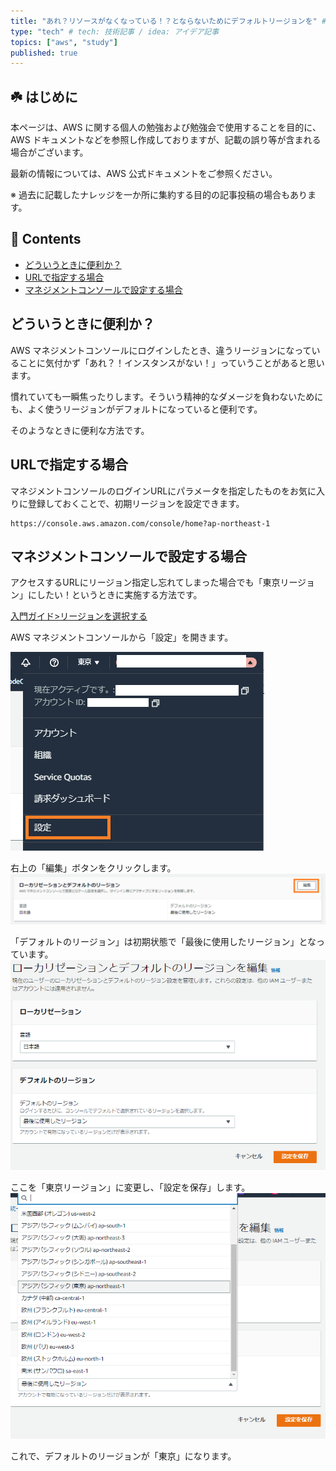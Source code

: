 ```yaml
---
title: "あれ？リソースがなくなっている！？とならないためにデフォルトリージョンを" # 記事のタイトル
type: "tech" # tech: 技術記事 / idea: アイデア記事
topics: ["aws", "study"]
published: true
---
```


<!--# デフォルトリージョンを東京にする<!-- omit in toc -->

## ☘️ はじめに<!-- omit in toc -->

本ページは、AWS に関する個人の勉強および勉強会で使用することを目的に、AWS ドキュメントなどを参照し作成しておりますが、記載の誤り等が含まれる場合がございます。

最新の情報については、AWS 公式ドキュメントをご参照ください。

※ 過去に記載したナレッジを一か所に集約する目的の記事投稿の場合もあります。

## 👀 Contents<!-- omit in toc -->

- [どういうときに便利か？](#どういうときに便利か)
- [URLで指定する場合](#urlで指定する場合)
- [マネジメントコンソールで設定する場合](#マネジメントコンソールで設定する場合)


## どういうときに便利か？

AWS マネジメントコンソールにログインしたとき、違うリージョンになっていることに気付かず「あれ？！インスタンスがない！」っていうことがあると思います。

慣れていても一瞬焦ったりします。そういう精神的なダメージを負わないためにも、よく使うリージョンがデフォルトになっていると便利です。

そのようなときに便利な方法です。

## URLで指定する場合

マネジメントコンソールのログインURLにパラメータを指定したものをお気に入りに登録しておくことで、初期リージョンを設定できます。

```
https://console.aws.amazon.com/console/home?ap-northeast-1
```

## マネジメントコンソールで設定する場合

アクセスするURLにリージョン指定し忘れてしまった場合でも「東京リージョン」にしたい！というときに実施する方法です。

[入門ガイド>リージョンを選択する](https://docs.aws.amazon.com/ja_jp/awsconsolehelpdocs/latest/gsg/select-region.html)

AWS マネジメントコンソールから「設定」を開きます。

![image.png](/images/aws-account-default-region/62fd8b7034f3d3003ac24f59.png)

右上の「編集」ボタンをクリックします。
![image.png](/images/aws-account-default-region/62fd8bcc34f3d3003ac24f5d.png)

「デフォルトのリージョン」は初期状態で「最後に使用したリージョン」となっています。
![image.png](/images/aws-account-default-region/62fd8ba534f3d3003ac24f5b.png)

ここを「東京リージョン」に変更し、「設定を保存」します。
![image.png](/images/aws-account-default-region/62fd8bb534f3d3003ac24f5c.png)

これで、デフォルトのリージョンが「東京」になります。
